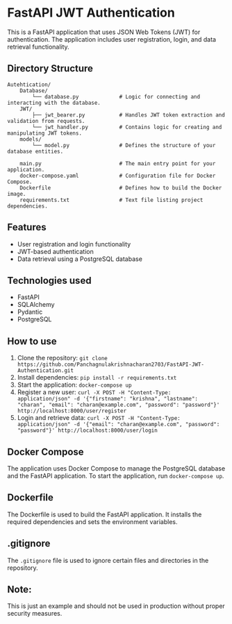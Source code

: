
# FastAPI JWT Authentication 

This is a FastAPI application that uses JSON Web Tokens (JWT) for authentication. The application includes user registration, login, and data retrieval functionality.


## Directory Structure
`````
Autehtication/
    Database/
        └── database.py             # Logic for connecting and interacting with the database.
    JWT/
        ├── jwt_bearer.py           # Handles JWT token extraction and validation from requests.
        └── jwt_handler.py          # Contains logic for creating and manipulating JWT tokens.
    models/
        └── model.py                # Defines the structure of your database entities.
    
    main.py                         # The main entry point for your application.
    docker-compose.yaml             # Configuration file for Docker Compose.
    Dockerfile                      # Defines how to build the Docker image.
    requirements.txt                # Text file listing project dependencies.
`````

## Features

* User registration and login functionality
* JWT-based authentication
* Data retrieval using a PostgreSQL database

## Technologies used

* FastAPI
* SQLAlchemy
* Pydantic
* PostgreSQL

## How to use

1. Clone the repository: `git clone https://github.com/Panchagnulakrishnacharan2703/FastAPI-JWT-Authentication.git`
2. Install dependencies: `pip install -r requirements.txt`
3. Start the application: `docker-compose up`
4. Register a new user: `curl -X POST -H "Content-Type: application/json" -d '{"firstname": "krishna", "lastname": "charan", "email": "charan@example.com", "password": "password"}' http://localhost:8000/user/register`
5. Login and retrieve data: `curl -X POST -H "Content-Type: application/json" -d '{"email": "charan@example.com", "password": "password"}' http://localhost:8000/user/login`

## Docker Compose

The application uses Docker Compose to manage the PostgreSQL database and the FastAPI application. To start the application, run `docker-compose up`.

## Dockerfile

The Dockerfile is used to build the FastAPI application. It installs the required dependencies and sets the environment variables.

## .gitignore

The `.gitignore` file is used to ignore certain files and directories in the repository.

## Note:
 This is just an example and should not be used in production without proper security measures.
